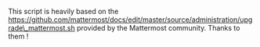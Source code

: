 This script is heavily based on the https://github.com/mattermost/docs/edit/master/source/administration/upgrade\_mattermost.sh provided by the Mattermost community. Thanks to them !
